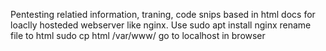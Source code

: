 Pentesting relatied information, traning, code snips based in html docs for loaclly hosteded webserver like nginx. 
Use sudo apt install nginx
rename file to html 
sudo cp html /var/www/
go to localhost in browser
